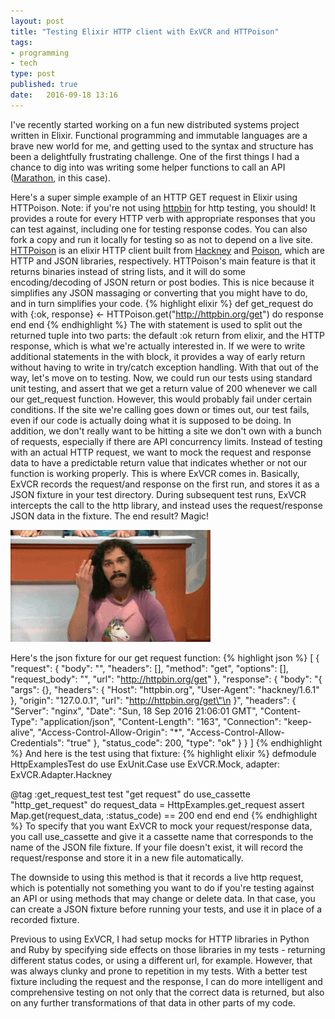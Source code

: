 ```yaml
---
layout: post
title: "Testing Elixir HTTP client with ExVCR and HTTPoison"
tags:
- programming
- tech
type: post
published: true
date:   2016-09-18 13:16
---
```

I've recently started working on a fun new distributed systems project written in Elixir. Functional programming and immutable languages are a brave new world for me, and getting used to the syntax and structure has been a delightfully frustrating challenge. One of the first things I had a chance to dig into was writing some helper functions to call an API ([Marathon](http://mesosphere.github.io/marathon/), in this case). 

Here's a super simple example of an HTTP GET request in Elixir using HTTPoison. Note: if you're not using [httpbin](httpbin.org) for http testing, you should! It provides a route for every HTTP verb with appropriate responses that you can test against, including one for testing response codes. You can also fork a copy and run it locally for testing so as not to depend on a live site. 
[HTTPoison](http://github.com/edgurgel/httpoison) is an elixir HTTP client built from [Hackney](http://github.com/benoitc/hackney) and [Poison](http://github.com/devinus/poison), which are HTTP and JSON libraries, respectively. HTTPoison's main feature is that it returns binaries instead of string lists, and it will do some encoding/decoding of JSON return or post bodies. This is nice because it simplifies any JSON massaging or converting that you might have to do, and in turn simplifies your code.
{% highlight elixir %}
  def get_request do
    with {:ok, response} <- HTTPoison.get("http://httpbin.org/get") do
      response
    end
  end
{% endhighlight %}
The with statement is used to split out the returned tuple into two parts: the default :ok return from elixir, and the HTTP response, which is what we're actually interested in. If we were to write additional statements in the with block, it provides a way of early return without having to write in try/catch exception handling.
With that out of the way, let's move on to testing. Now, we could run our tests using standard unit testing, and assert that we get a return value of 200 whenever we call our get_request function. However, this would probably fail under certain conditions. If the site we're calling goes down or times out, our test fails, even if our code is actually doing what it is supposed to be doing. In addition, we don't really want to be hitting a site we don't own with a bunch of requests, especially if there are API concurrency limits. Instead of testing with an actual HTTP request, we want to mock the request and response data to have a predictable return value that indicates whether or not our function is working properly. This is where ExVCR comes in. Basically, ExVCR records the request/and response on the first run, and stores it as a JSON fixture in your test directory. During subsequent test runs, ExVCR intercepts the call to the http library, and instead uses the request/response JSON data in the fixture. The end result? Magic!

![Alt magic](/images/shia-magic.gif)

Here's the json fixture for our get request function:
{% highlight json %}
[
  {
    "request": {
      "body": "",
      "headers": [],
      "method": "get",
      "options": [],
      "request_body": "",
      "url": "http://httpbin.org/get"
    },
    "response": {
      "body": "{
                \"args\": {},
                \"headers\": 
                  {
                    \"Host\": \"httpbin.org\",
                    \"User-Agent\": \"hackney/1.6.1\"
                  },
                \"origin\": \"127.0.0.1\",
                \"url\": \"http://httpbin.org/get\"\n
              }",
      "headers": {
        "Server": "nginx",
        "Date": "Sun, 18 Sep 2016 21:06:01 GMT",
        "Content-Type": "application/json",
        "Content-Length": "163",
        "Connection": "keep-alive",
        "Access-Control-Allow-Origin": "*",
        "Access-Control-Allow-Credentials": "true"
      },
      "status_code": 200,
      "type": "ok"
    }
  }
]
{% endhighlight %}
And here is the test using that fixture:
{% highlight elixir %}
defmodule HttpExamplesTest do
  use ExUnit.Case
  use ExVCR.Mock, adapter: ExVCR.Adapter.Hackney
  
  @tag :get_request_test
  test "get request" do
    use_cassette "http_get_request" do
      request_data = HttpExamples.get_request
      assert Map.get(request_data, :status_code) == 200
    end
  end
end
{% endhighlight %}
To specify that you want ExVCR to mock your request/response data, you call use_cassette and give it a cassette name that corresponds to the name of the JSON file fixture. If your file doesn't exist, it will record the request/response and store it in a new file automatically.

The downside to using this method is that it records a live http request, which is potentially not something you want to do if you're testing against an API or using methods that may change or delete data. In that case, you can create a JSON fixture before running your tests, and use it in place of a recorded fixture.

Previous to using ExVCR, I had setup mocks for HTTP libraries in Python and Ruby by specifying side effects on those libraries in my tests - returning different status codes, or using a different url, for example. However, that was always clunky and prone to repetition in my tests. With a better test fixture including the request and the response, I can do more intelligent and comprehensive testing on not only that the correct data is returned, but also on any further transformations of that data in other parts of my code.
